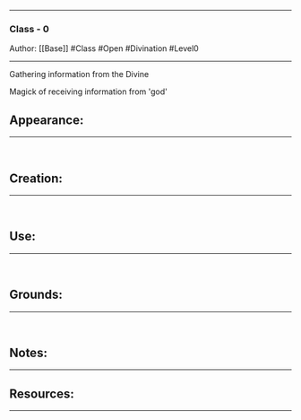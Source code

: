 - - -
### Class - 0
Author: [[Base]]
#Class #Open #Divination #Level0
- - - 
Gathering information from the Divine

Magick of receiving information from 'god'

## Appearance:<br>
- - -

<br>

## Creation: <br>
- - -
<br>

## Use:<br>
- - -
<br>

## Grounds:<br>
- - -
<br>

## Notes:<br>
- - - 


## Resources:
- - -
